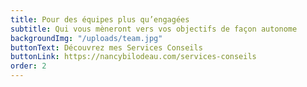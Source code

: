 ```yaml
---
title: Pour des équipes plus qu’engagées
subtitle: Qui vous mèneront vers vos objectifs de façon autonome
backgroundImg: "/uploads/team.jpg"
buttonText: Découvrez mes Services Conseils
buttonLink: https://nancybilodeau.com/services-conseils
order: 2
---
```

